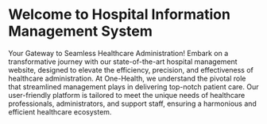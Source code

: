 <h1>Welcome to Hospital Information Management System</h1>

<p>Your Gateway to Seamless Healthcare Administration! Embark on a transformative journey with our state-of-the-art hospital management website,
designed to elevate the efficiency, precision, and effectiveness of healthcare administration. 
At One-Health, we understand the pivotal role that streamlined management plays in delivering top-notch patient care. Our user-friendly platform is tailored to meet the unique needs of healthcare professionals, 
administrators, and support staff, ensuring a harmonious and efficient healthcare ecosystem.</p>

